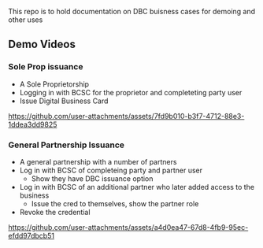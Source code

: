 This repo is to hold documentation on DBC buisness cases for demoing and other uses

## Demo Videos
### Sole Prop issuance
- A Sole Proprietorship
- Logging in with BCSC for the proprietor and completeting party user
- Issue Digital Business Card
  
https://github.com/user-attachments/assets/7fd9b010-b3f7-4712-88e3-1ddea3dd9825

### General Partnership Issuance
- A general partnership with a number of partners
- Log in with BCSC of completeing party and partner user
  - Show they have DBC issuance option
- Log in with BCSC of an additional partner who later added access to the business
  - Issue the cred to themselves, show the partner role
- Revoke the credential

https://github.com/user-attachments/assets/a4d0ea47-67d8-4fb9-95ec-efdd97dbcb51

